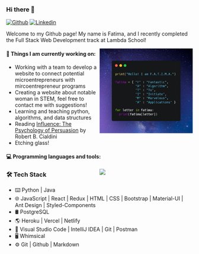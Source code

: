 ### Hi there 👋 
<!--
### This is Fatima Rizvi!
-->
[![Github](https://img.shields.io/badge/-Github-000?style=flat&logo=Github&logoColor=white)](https://github.com/fatima-rizvi)
[![Linkedin](https://img.shields.io/badge/-LinkedIn-blue?style=flat&logo=Linkedin&logoColor=white)](https://www.linkedin.com/in/fatima-rizvi/)

Welcome to my Github page! My name is Fatima, and I recently completed the Full Stack Web Development track at Lambda School!  

<img align="right" alt="img" src="FATIMA.png" width="50%" height="auto" />


#### 🌱 Things I am currently working on: 
- Working with a team to develop a website to connect potential microentrepreneurs with mircoentrepreneur programs
- Creating a website about notable woman in STEM, feel free to contact me with suggestions!
- Learning and teaching python, algorithms, and data structures 
- Reading [Influence: The Psychology of Persuasion](https://www.amazon.com/Influence-Psychology-Persuasion-Robert-Cialdini/dp/006124189X) by Robert B. Cialdini
- Etching glass!

#### :computer: Programming languages and tools: 
<p>
	<img width="50%" align="right" src="https://github-readme-stats.vercel.app/api?username=fatima-rizvi&show_icons=true&hide_border=true" />

<h3>🛠 Tech Stack</h3>

- ⌨️ Python | Java
- 🌐 JavaScript | React | Redux | HTML | CSS | Bootstrap | Material-UI | Ant Design | Styled-Components
- 🛢 PostgreSQL
- 🌎 Heroku | Vercel | Netlify
- 🔧 Visual Studio Code | IntelliJ IDEA | Git | Postman
- 🖥 Whimsical
- ⚙️ Git | Github | Markdown
</p>
